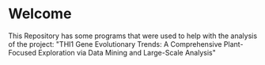 # Welcome

This Repository has some programs that were used to help with the analysis of the project: "THI1 Gene Evolutionary Trends: A Comprehensive Plant-Focused Exploration via Data Mining and Large-Scale Analysis"
